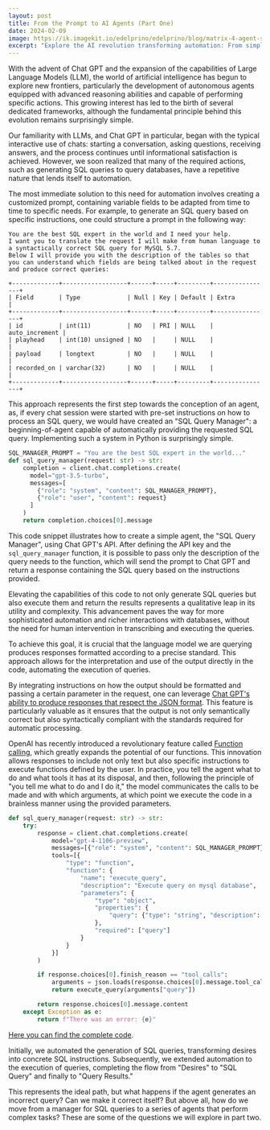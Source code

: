 ```yaml
---
layout: post
title: From the Prompt to AI Agents (Part One)
date: 2024-02-09
image: https://ik.imagekit.io/edelprino/edelprino/blog/matrix-4-agent-smith-1024x614_I3h7cAr0P.webp?updatedAt=1707560286932
excerpt: "Explore the AI revolution transforming automation: From simple prompts to sophisticated AI agents, see how technology is reshaping our approach to data and robotics. But when AI encounters its own errors, the real magic begins. Discover how in..."
---
```

With the advent of Chat GPT and the expansion of the capabilities of Large Language Models (LLM), the world of artificial intelligence has begun to explore new frontiers, particularly the development of autonomous agents equipped with advanced reasoning abilities and capable of performing specific actions. This growing interest has led to the birth of several dedicated frameworks, although the fundamental principle behind this evolution remains surprisingly simple.

Our familiarity with LLMs, and Chat GPT in particular, began with the typical interactive use of chats: starting a conversation, asking questions, receiving answers, and the process continues until informational satisfaction is achieved. However, we soon realized that many of the required actions, such as generating SQL queries to query databases, have a repetitive nature that lends itself to automation.

The most immediate solution to this need for automation involves creating a customized prompt, containing variable fields to be adapted from time to time to specific needs. For example, to generate an SQL query based on specific instructions, one could structure a prompt in the following way:

```
You are the best SQL expert in the world and I need your help.
I want you to translate the request I will make from human language to a syntactically correct SQL query for MySQL 5.7.
Below I will provide you with the description of the tables so that you can understand which fields are being talked about in the request and produce correct queries:

+-------------+------------------+------+-----+---------+----------------+
| Field       | Type             | Null | Key | Default | Extra          |
+-------------+------------------+------+-----+---------+----------------+
| id          | int(11)          | NO   | PRI | NULL    | auto_increment |
| playhead    | int(10) unsigned | NO   |     | NULL    |                |
| payload     | longtext         | NO   |     | NULL    |                |
| recorded_on | varchar(32)      | NO   |     | NULL    |                |
+-------------+------------------+------+-----+---------+----------------+
```

This approach represents the first step towards the conception of an agent, as, if every chat session were started with pre-set instructions on how to process an SQL query, we would have created an "SQL Query Manager": a beginning-of-agent capable of automatically providing the requested SQL query. Implementing such a system in Python is surprisingly simple.

```python
SQL_MANAGER_PROMPT = "You are the best SQL expert in the world..."
def sql_query_manager(request: str) -> str:
    completion = client.chat.completions.create(
      model="gpt-3.5-turbo",
      messages=[
        {"role": "system", "content": SQL_MANAGER_PROMPT},
        {"role": "user", "content": request}
      ]
    )
    return completion.choices[0].message
```

This code snippet illustrates how to create a simple agent, the "SQL Query Manager", using Chat GPT's API. After defining the API key and the `sql_query_manager` function, it is possible to pass only the description of the query needs to the function, which will send the prompt to Chat GPT and return a response containing the SQL query based on the instructions provided.

Elevating the capabilities of this code to not only generate SQL queries but also execute them and return the results represents a qualitative leap in its utility and complexity. This advancement paves the way for more sophisticated automation and richer interactions with databases, without the need for human intervention in transcribing and executing the queries.

To achieve this goal, it is crucial that the language model we are querying produces responses formatted according to a precise standard. This approach allows for the interpretation and use of the output directly in the code, automating the execution of queries.

By integrating instructions on how the output should be formatted and passing a certain parameter in the request, one can leverage [Chat GPT's ability to produce responses that respect the JSON format](https://platform.openai.com/docs/guides/text-generation/json-mode). This feature is particularly valuable as it ensures that the output is not only semantically correct but also syntactically compliant with the standards required for automatic processing.

OpenAI has recently introduced a revolutionary feature called [Function calling](https://platform.openai.com/docs/guides/function-calling), which greatly expands the potential of our functions. This innovation allows responses to include not only text but also specific instructions to execute functions defined by the user. In practice, you tell the agent what to do and what tools it has at its disposal, and then, following the principle of "you tell me what to do and I do it," the model communicates the calls to be made and with which arguments, at which point we execute the code in a brainless manner using the provided parameters.

```python
def sql_query_manager(request: str) -> str:
    try:
        response = client.chat.completions.create(
            model="gpt-4-1106-preview",
            messages=[{"role": "system", "content": SQL_MANAGER_PROMPT}, {"role": "user", "content": request}],
            tools=[{
                "type": "function",
                "function": {
                    "name": "execute_query",
                    "description": "Execute query on mysql database",
                    "parameters": {
                        "type": "object",
                        "properties": {
                            "query": {"type": "string", "description": "The query to execute on mysql database"},
                        },
                        "required": ["query"]
                    }
                }
            }]
        )

        if response.choices[0].finish_reason == "tool_calls":
            arguments = json.loads(response.choices[0].message.tool_calls[0].function.arguments)
            return execute_query(arguments["query"])

        return response.choices[0].message.content
    except Exception as e:
        return f"There was an error: {e}"
```
[Here you can find the complete code](https://gist.github.com/edelprino/6f8ecd724f09cde0eb19e3fc7f12fa65).

Initially, we automated the generation of SQL queries, transforming desires into concrete SQL instructions. Subsequently, we extended automation to the execution of queries, completing the flow from "Desires" to "SQL Query" and finally to "Query Results."

This represents the ideal path, but what happens if the agent generates an incorrect query? Can we make it correct itself? But above all, how do we move from a manager for SQL queries to a series of agents that perform complex tasks? These are some of the questions we will explore in part two.
